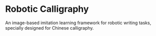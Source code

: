 # Robotic Calligraphy
An image-based imitation learning framework for robotic writing tasks, specially designed for Chinese calligraphy.

